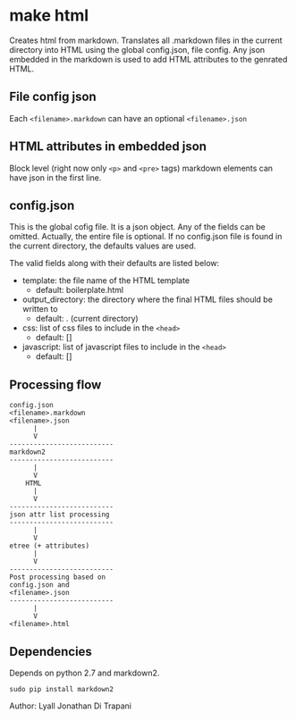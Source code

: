 make html
========================================================================

Creates html from markdown.  Translates all .markdown files in the current directory into HTML using the global config.json, file config.  Any json embedded in the markdown is used to add HTML attributes to the genrated HTML.


File config json
----------------

Each `<filename>.markdown` can have an optional `<filename>.json`


HTML attributes in embedded json
--------------------------------

Block level (right now only `<p>` and `<pre>` tags) markdown elements can have json in the first line.


config.json
--------------

This is the global cofig file.  It is a json object.  Any of the fields can be omitted.  Actually, the entire file is optional.  If no config.json file is found in the current directory, the defaults values are used.

The valid fields along with their defaults are listed below:

- template: the file name of the HTML template
    - default:  boilerplate.html
- output\_directory: the directory where the final HTML files should be written to
    - default: . (current directory)
- css: list of css files to include in the `<head>`
    - default: []
- javascript:  list of javascript files to include in the `<head>`
    - default: []


Processing flow
---------------

    config.json
    <filename>.markdown
    <filename>.json
          |
          V
    --------------------------
    markdown2
    --------------------------
          |
          V
        HTML
          |
          V
    --------------------------
    json attr list processing
    --------------------------
          |
          V
    etree (+ attributes)
          |
          V
    --------------------------
    Post processing based on
    config.json and
    <filename>.json
    --------------------------
          |
          V
    <filename>.html


Dependencies
------------

Depends on python 2.7 and markdown2.

    sudo pip install markdown2


Author:  Lyall Jonathan Di Trapani
